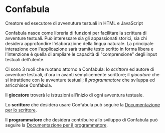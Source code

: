 # Confabula

Creatore ed esecutore di avvenuture testuali in HTML e JavaScript

Confabula nasce come libreria di funzioni per facilitare la scrittura di avventure testuali. Può interessare sia gli appassionati storici, sia chi desidera approfondire l'elaborazione della lingua naturale. La principale interazione con l'applicazione sarà tramite testo scritto in forma libera e l'intenzione è quella di ampliare le capacità di "comprensione" degli input testuali dell'utente.

Ci sono 3 ruoli che ruotano attorno a Confabula: lo *scrittore* ed autore di avventure testuali, d'ora in avanti semplicemente scrittore; il *giocatore* che si intrattiene con le avventure testuali; il *programmatore* che sviluppa ed arricchisce Confabula.

Il **giocatore** troverà le istruzioni all'inizio di ogni avventura testuale.

Lo **scrittore** che desidera usare Confabula può seguire la [Documentazione per lo scrittore](https://github.com/Druido87/Confabula/blob/master/documentazione/Documentazione%20Scrittore.md).

Il **programmatore** che desidera contribuire allo sviluppo di Confabula può seguire la [Documentazione per il programmatore](https://github.com/Druido87/Confabula/blob/master/documentazione/Documentazione%20Programmatore.md).
